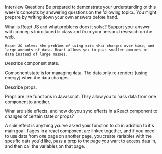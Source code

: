 Interview Questions
Be prepared to demonstrate your understanding of this week's concepts by answering questions on the following topics. You might prepare by writing down your own answers before hand.

What is React JS and what problems does it solve? Support your answer with concepts introduced in class and from your personal research on the web.

    React JS solves the problem of using data that changes over time, and large amounts of data. React allows you to pass smaller amounts of data instead of large masses. 

Describe component state.

Component state is for managing data. The data only re-renders (using energy) when the data changes.

Describe props.

Props are like functions in Javascript. 
They allow you to pass data from one component to another. 

What are side effects, and how do you sync effects in a React component to changes of certain state or props?

A side effect is anything you've asked your function to do in addition to it's main goal. Pages in a react component are linked together, and if you need to use data from one page on another page, you create variables with the spesific data you'd like, pass a prop to the page you want to access data in, and then call the variables on that page. 



